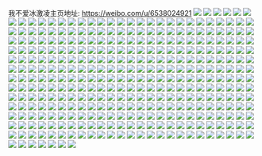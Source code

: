 我不爱冰激凌主页地址: https://weibo.com/u/6538024921 
![](https://wx4.sinaimg.cn/mw2000/0078sSWRly1h9kfbdjpq7j31a60u2qds.jpg) 
![](https://wx4.sinaimg.cn/mw2000/0078sSWRly1h9jgpmpf8ej32ds2ds4qp.jpg) 
![](https://wx4.sinaimg.cn/mw2000/0078sSWRly1h9jgr5k3iuj30tw12jdwk.jpg) 
![](https://wx4.sinaimg.cn/mw2000/0078sSWRly1h9jgpm62zjj31sr2ds1ky.jpg) 
![](https://wx4.sinaimg.cn/mw2000/0078sSWRly1h98uc2kitaj30tu13u46b.jpg) 
![](https://wx4.sinaimg.cn/mw2000/0078sSWRly1h8pt5v30e3j31su2ds1kx.jpg) 
![](https://wx4.sinaimg.cn/mw2000/0078sSWRly1h88x7fzmyij316o1kwx33.jpg) 
![](https://wx4.sinaimg.cn/mw2000/0078sSWRly1h88x8x6q32j30u0140aui.jpg) 
![](https://wx4.sinaimg.cn/mw2000/0078sSWRly1h7k7yy07k0j313u0tudmu.jpg) 
![](https://wx4.sinaimg.cn/mw2000/0078sSWRly1h6ozf7m8rej30n01ds15f.jpg) 
![](https://wx4.sinaimg.cn/mw2000/0078sSWRly1h58wfc0opwj33402c07wj.jpg) 
![](https://wx4.sinaimg.cn/mw2000/0078sSWRly1h1wi4vd5krj32c03401ky.jpg) 
![](https://wx4.sinaimg.cn/mw2000/0078sSWRly1h1wi4wcl7pj32c0345kjl.jpg) 
![](https://wx4.sinaimg.cn/mw2000/0078sSWRly1h1l1fs4xk2j31o0280npe.jpg) 
![](https://wx4.sinaimg.cn/mw2000/0078sSWRly1h1l1ftuf4pj31o0280x6p.jpg) 
![](https://wx4.sinaimg.cn/mw2000/0078sSWRly1gyh1pcili1j30nu0uqagr.jpg) 
![](https://wx4.sinaimg.cn/mw2000/0078sSWRly1gyh1pd64nqj32c02c0qv5.jpg) 
![](https://wx4.sinaimg.cn/mw2000/0078sSWRly1gycbnn9ofvj31hm1zkb29.jpg) 
![](https://wx4.sinaimg.cn/mw2000/0078sSWRly1gwu0pk2s8kj32c03404qt.jpg) 
![](https://wx4.sinaimg.cn/mw2000/0078sSWRly1gwu0pmw2wrj31sc2dshdt.jpg) 
![](https://wx4.sinaimg.cn/mw2000/0078sSWRly1gsovt6lkbwj32c03407wi.jpg) 
![](https://wx4.sinaimg.cn/mw2000/0078sSWRly1gsjux6cixgj30n01dshdt.jpg) 
![](https://wx4.sinaimg.cn/mw2000/0078sSWRly1gqz3baz95fj32c02c01kx.jpg) 
![](https://wx4.sinaimg.cn/mw2000/0078sSWRly1gqrk2lty9sj323u35sb2g.jpg) 
![](https://wx4.sinaimg.cn/mw2000/0078sSWRly1gqrk2mjliej30u014048c.jpg) 
![](https://wx4.sinaimg.cn/mw2000/0078sSWRly1gqrk2nagy9j30u01401kx.jpg) 
![](https://wx4.sinaimg.cn/mw2000/0078sSWRly1gqrk2hh54lj32c035ukjm.jpg) 
![](https://wx4.sinaimg.cn/mw2000/0078sSWRly1gqibdg8svvj32c02c0kj7.jpg) 
![](https://wx4.sinaimg.cn/mw2000/0078sSWRly1gq47uypcfzj32c03401j1.jpg) 
![](https://wx4.sinaimg.cn/mw2000/0078sSWRly1gq47uwkk4ej32c0340b29.jpg) 
![](https://wx4.sinaimg.cn/mw2000/0078sSWRly1gq39x0kddkj31da2yo4qu.jpg) 
![](https://wx4.sinaimg.cn/mw2000/0078sSWRly1gq39x304sjj32802yob2i.jpg) 
![](https://wx4.sinaimg.cn/mw2000/0078sSWRly1gq39wxdph4j33402c01kx.jpg) 
![](https://wx4.sinaimg.cn/mw2000/0078sSWRly1gq39x3vaqvj33402c0qv2.jpg) 
![](https://wx4.sinaimg.cn/mw2000/0078sSWRly1gogpq3afe8j31400u0aof.jpg) 
![](https://wx4.sinaimg.cn/mw2000/0078sSWRly1gof4pa5txrj33402c07wh.jpg) 
![](https://wx4.sinaimg.cn/mw2000/0078sSWRly1goctx1o3vej31fu0t6x6p.jpg) 
![](https://wx4.sinaimg.cn/mw2000/0078sSWRly1goa5t7pw8hj30tw13wnpd.jpg) 
![](https://wx4.sinaimg.cn/mw2000/0078sSWRly1go4sz1ako5j33402c0npe.jpg) 
![](https://wx4.sinaimg.cn/mw2000/0078sSWRly1go2ffsk9y4j32c0340b2b.jpg) 
![](https://wx4.sinaimg.cn/mw2000/0078sSWRly1gnt5ivhmerj32c02n2kjl.jpg) 
![](https://wx4.sinaimg.cn/mw2000/0078sSWRly1gnt5iu0gbxj326o2q17wi.jpg) 
![](https://wx4.sinaimg.cn/mw2000/0078sSWRly1gnrrxh10gvj30n01ds4qs.jpg) 
![](https://wx4.sinaimg.cn/mw2000/0078sSWRly1gnqr6g13zqj32c0340npd.jpg) 
![](https://wx4.sinaimg.cn/mw2000/0078sSWRly1gnqr6hpcr7j33402c0avf.jpg) 
![](https://wx4.sinaimg.cn/mw2000/0078sSWRly1gnqr6j9ebyj32c02c0hdt.jpg) 
![](https://wx4.sinaimg.cn/mw2000/0078sSWRly1gnqr6kz4yfj32c02c0b29.jpg) 
![](https://wx4.sinaimg.cn/mw2000/0078sSWRly1gnko0vhry5j30u01hcgzv.jpg) 
![](https://wx4.sinaimg.cn/mw2000/0078sSWRly1gnf3f1n2z2j30u00u0115.jpg) 
![](https://wx4.sinaimg.cn/mw2000/0078sSWRly1gnb87m6b95j32c02c07wi.jpg) 
![](https://wx4.sinaimg.cn/mw2000/0078sSWRly1gn63put99bj31ds0n0x6r.jpg) 
![](https://wx4.sinaimg.cn/mw2000/0078sSWRly1gn63ptnkkmj31ds0n0e84.jpg) 
![](https://wx4.sinaimg.cn/mw2000/0078sSWRly1gn63pvsu7sj31ds0n0hdw.jpg) 
![](https://wx4.sinaimg.cn/mw2000/0078sSWRly1gn5mjxv2h6j30tz0mih8m.jpg) 
![](https://wx4.sinaimg.cn/mw2000/0078sSWRly1gn5mk8t390j31sc1c94qp.jpg) 
![](https://wx4.sinaimg.cn/mw2000/0078sSWRly1gn0b5i9p2rj33402c0hdv.jpg) 
![](https://wx4.sinaimg.cn/mw2000/0078sSWRly1gn0b5erssuj31400u00yu.jpg) 
![](https://wx4.sinaimg.cn/mw2000/0078sSWRly1gn0b5krv35j33402c0u0x.jpg) 
![](https://wx4.sinaimg.cn/mw2000/0078sSWRly1gmz4y0bb7tj30n01dsx4f.jpg) 
![](https://wx4.sinaimg.cn/mw2000/0078sSWRly1gmz4y1e4ikj30n01dsnpd.jpg) 
![](https://wx4.sinaimg.cn/mw2000/0078sSWRly1gms2x9fszgj32c01qze81.jpg) 
![](https://wx4.sinaimg.cn/mw2000/0078sSWRly1gmo0d0ntt8j31sc2ds7wh.jpg) 
![](https://wx4.sinaimg.cn/mw2000/0078sSWRly1gmhmoucz43j335s1rw4qq.jpg) 
![](https://wx4.sinaimg.cn/mw2000/0078sSWRly1gmhmowgqkcj33402c07wj.jpg) 
![](https://wx4.sinaimg.cn/mw2000/0078sSWRly1gm2s3gsh5kj32c02c0e81.jpg) 
![](https://wx4.sinaimg.cn/mw2000/0078sSWRly1glmlirpk8wj32c03407wi.jpg) 
![](https://wx4.sinaimg.cn/mw2000/0078sSWRly1gl7g1v7phpj32c034ynpe.jpg) 
![](https://wx4.sinaimg.cn/mw2000/0078sSWRly1gkzehi7eesj31sc2ds7wh.jpg) 
![](https://wx4.sinaimg.cn/mw2000/0078sSWRly1gklk8k8j4ej30n01ds17m.jpg) 
![](https://wx4.sinaimg.cn/mw2000/0078sSWRly1gkgvidisx7j32c0340e81.jpg) 
![](https://wx4.sinaimg.cn/mw2000/0078sSWRly1gk76bqrtv4j30tu0tu1kx.jpg) 
![](https://wx4.sinaimg.cn/mw2000/0078sSWRly1gk44l0c4bpj33402c04qp.jpg) 
![](https://wx4.sinaimg.cn/mw2000/0078sSWRly1gk44kwr0w7j32c02c0qpn.jpg) 
![](https://wx4.sinaimg.cn/mw2000/0078sSWRly1gk1gruc1mvj316q1kwn9i.jpg) 
![](https://wx4.sinaimg.cn/mw2000/0078sSWRly1gjwx5kwsk6j30u01hc7wh.jpg) 
![](https://wx4.sinaimg.cn/mw2000/0078sSWRly1gjtrlx9kk2j316q1kwn7a.jpg) 
![](https://wx4.sinaimg.cn/mw2000/0078sSWRly1gjtrlxmpguj31kw1kwnda.jpg) 
![](https://wx4.sinaimg.cn/mw2000/0078sSWRly1gjrk1gorizj32c0340b2b.jpg) 
![](https://wx4.sinaimg.cn/mw2000/0078sSWRly1gjmv2hjqp3j30yi17qjwl.jpg) 
![](https://wx4.sinaimg.cn/mw2000/0078sSWRly1gjeoyhcgnuj316q1kwh0x.jpg) 
![](https://wx4.sinaimg.cn/mw2000/0078sSWRly1gj921nyqq7j31hc1z4e83.jpg) 
![](https://wx4.sinaimg.cn/mw2000/0078sSWRly1gj7vf7irf8j32c0340kjl.jpg) 
![](https://wx4.sinaimg.cn/mw2000/0078sSWRly1gj4fm7nbnrj32c030n7wi.jpg) 
![](https://wx4.sinaimg.cn/mw2000/0078sSWRly1gj4fm8p4s5j32c02c0b29.jpg) 
![](https://wx4.sinaimg.cn/mw2000/0078sSWRly1gj4fma3usjj32c02c07wh.jpg) 
![](https://wx4.sinaimg.cn/mw2000/0078sSWRly1gixgmqy933j316q1kwk4r.jpg) 
![](https://wx4.sinaimg.cn/mw2000/0078sSWRly1gixgms1eumj316q1kvakl.jpg) 
![](https://wx4.sinaimg.cn/mw2000/0078sSWRly1giovy00gswj30qc0wb7bx.jpg) 
![](https://wx4.sinaimg.cn/mw2000/0078sSWRly1giovy16g3vj31kw1kwtsa.jpg) 
![](https://wx4.sinaimg.cn/mw2000/0078sSWRly1giovy1x0cxj31kw1kwtvv.jpg) 
![](https://wx4.sinaimg.cn/mw2000/0078sSWRly1giovy37dzkj31kw1kw7n1.jpg) 
![](https://wx4.sinaimg.cn/mw2000/0078sSWRly1gilw0q0nwfj31400u0wgn.jpg) 
![](https://wx4.sinaimg.cn/mw2000/0078sSWRly1gilw0pfmc7j32c02c0x6p.jpg) 
![](https://wx4.sinaimg.cn/mw2000/0078sSWRly1gilw0ra13mj32c02c0kjl.jpg) 
![](https://wx4.sinaimg.cn/mw2000/0078sSWRly1gilgr70oeej32c0340b2a.jpg) 
![](https://wx4.sinaimg.cn/mw2000/0078sSWRly1gilgr7zrjtj33402c04qq.jpg) 
![](https://wx4.sinaimg.cn/mw2000/0078sSWRly1gilgr94xdjj33402c0x6q.jpg) 
![](https://wx4.sinaimg.cn/mw2000/0078sSWRly1gilgr62uqwj31kw1kwwuo.jpg) 
![](https://wx4.sinaimg.cn/mw2000/0078sSWRly1gig5by1m8xj316o1kwk5k.jpg) 
![](https://wx4.sinaimg.cn/mw2000/0078sSWRly1gi840maft5j316o1kw1en.jpg) 
![](https://wx4.sinaimg.cn/mw2000/0078sSWRly1ghzxslmi6ej31400u0jzg.jpg) 
![](https://wx4.sinaimg.cn/mw2000/0078sSWRly1ghrnsqejroj30u00u0wli.jpg) 
![](https://wx4.sinaimg.cn/mw2000/0078sSWRly1ghkecu5de1j30u014lh1s.jpg) 
![](https://wx4.sinaimg.cn/mw2000/0078sSWRly1ghcsdf7k5mj30zk0k0tfk.jpg) 
![](https://wx4.sinaimg.cn/mw2000/0078sSWRly1ghcsdg5lfcj30u00u0dm7.jpg) 
![](https://wx4.sinaimg.cn/mw2000/0078sSWRly1ghcsdh0d2cj30u00u047m.jpg) 
![](https://wx4.sinaimg.cn/mw2000/0078sSWRly1ghcsdhn2ldj30u00u07eb.jpg) 
![](https://wx4.sinaimg.cn/mw2000/0078sSWRly1gh3m94dkwoj30u0140jyl.jpg) 
![](https://wx4.sinaimg.cn/mw2000/0078sSWRly1gh3m93i2fzj30u00u0wjs.jpg) 
![](https://wx4.sinaimg.cn/mw2000/0078sSWRly1gggajclahmj33402c0b2a.jpg) 
![](https://wx4.sinaimg.cn/mw2000/0078sSWRly1ggblu3ycttj30yi0jfju9.jpg) 
![](https://wx4.sinaimg.cn/mw2000/0078sSWRly1gfqnhcplocj31400u0tj3.jpg) 
![](https://wx4.sinaimg.cn/mw2000/0078sSWRly1gfniphacqjj31kw1kwqmc.jpg) 
![](https://wx4.sinaimg.cn/mw2000/0078sSWRly1gfkxjzz7ttj33402c0qv5.jpg) 
![](https://wx4.sinaimg.cn/mw2000/0078sSWRly1gfkxk17nhuj32c0340b2a.jpg) 
![](https://wx4.sinaimg.cn/mw2000/0078sSWRly1gfkxjyoq85j32c0340e82.jpg) 
![](https://wx4.sinaimg.cn/mw2000/0078sSWRly1gfkxk2r695j32c03407wi.jpg) 
![](https://wx4.sinaimg.cn/mw2000/0078sSWRly1gfkxk44q6aj32c03404qq.jpg) 
![](https://wx4.sinaimg.cn/mw2000/0078sSWRly1gfhqenhah0j30tu0tu45h.jpg) 
![](https://wx4.sinaimg.cn/mw2000/0078sSWRly1gfd2600kpuj31400u0aio.jpg) 
![](https://wx4.sinaimg.cn/mw2000/0078sSWRly1gfd260aptrj30u0140do3.jpg) 
![](https://wx4.sinaimg.cn/mw2000/0078sSWRly1gfd25zfa8tj31400u046w.jpg) 
![](https://wx4.sinaimg.cn/mw2000/0078sSWRly1gfd262mm5nj31400u0dp0.jpg) 
![](https://wx4.sinaimg.cn/mw2000/0078sSWRly1genpvbz54hj30u013v11k.jpg) 
![](https://wx4.sinaimg.cn/mw2000/0078sSWRly1genpvax4x1j30u0144n5m.jpg) 
![](https://wx4.sinaimg.cn/mw2000/0078sSWRly1geefyux7hvj313y0u0k19.jpg) 
![](https://wx4.sinaimg.cn/mw2000/0078sSWRly1geefyum4cej30u00u0adn.jpg) 
![](https://wx4.sinaimg.cn/mw2000/0078sSWRly1geefyv4cflj31400u045e.jpg) 
![](https://wx4.sinaimg.cn/mw2000/0078sSWRly1gdkdxu844gj30u014g1bd.jpg) 
![](https://wx4.sinaimg.cn/mw2000/0078sSWRly1gdkdxtcwa7j30u014g110.jpg) 
![](https://wx4.sinaimg.cn/mw2000/0078sSWRly1gdkdxutih8j30u00vbds8.jpg) 
![](https://wx4.sinaimg.cn/mw2000/0078sSWRly1gdfdol062hj30u00u0ai6.jpg) 
![](https://wx4.sinaimg.cn/mw2000/0078sSWRly1gdfdoklc3fj30u013ygu1.jpg) 
![](https://wx4.sinaimg.cn/mw2000/0078sSWRly1gckk6sg1baj30u0140afj.jpg) 
![](https://wx4.sinaimg.cn/mw2000/0078sSWRly1gc0lybk0yaj31sg2dshdt.jpg) 
![](https://wx4.sinaimg.cn/mw2000/0078sSWRly1gbxeko2iyuj30u013xgsy.jpg) 
![](https://wx4.sinaimg.cn/mw2000/0078sSWRly1gbmvydtbo3j30u00u0hdt.jpg) 
![](https://wx4.sinaimg.cn/mw2000/0078sSWRly1gbmvyftgjpj32c02c0b2a.jpg) 
![](https://wx4.sinaimg.cn/mw2000/0078sSWRly1gb6lymz2d3j32c02c0kfv.jpg) 
![](https://wx4.sinaimg.cn/mw2000/0078sSWRly1gazt3zjw7kj33402c0x6p.jpg) 
![](https://wx4.sinaimg.cn/mw2000/0078sSWRly1gazt3x7h2xj32c02twqv7.jpg) 
![](https://wx4.sinaimg.cn/mw2000/0078sSWRly1gazt3zy7a5j30u00u042z.jpg) 
![](https://wx4.sinaimg.cn/mw2000/0078sSWRly1g9pafl8qcmj30yi1pc1kz.jpg) 
![](https://wx4.sinaimg.cn/mw2000/0078sSWRly1g9hhpcs4y7j33402c0e82.jpg) 
![](https://wx4.sinaimg.cn/mw2000/0078sSWRly1g8sln5i19hj32c02c01kz.jpg) 
![](https://wx4.sinaimg.cn/mw2000/0078sSWRly1g8slnbr079j30w70u0k1a.jpg) 
![](https://wx4.sinaimg.cn/mw2000/0078sSWRly1g8d2m183ypj32c02c0kgi.jpg) 
![](https://wx4.sinaimg.cn/mw2000/0078sSWRly1g8d2m2kcwlj33402c0151.jpg) 
![](https://wx4.sinaimg.cn/mw2000/0078sSWRly1g8d2m3thdcj33402c015o.jpg) 
![](https://wx4.sinaimg.cn/mw2000/0078sSWRly1g8d2m5ebkjj33402c0k7r.jpg) 
![](https://wx4.sinaimg.cn/mw2000/0078sSWRly1g8bexw2xnaj31o027uqv5.jpg) 
![](https://wx4.sinaimg.cn/mw2000/0078sSWRly1g8bexwy8g7j31sg1sgx3z.jpg) 
![](https://wx4.sinaimg.cn/mw2000/0078sSWRly1g7or4cre02j32c02c04qp.jpg) 
![](https://wx4.sinaimg.cn/mw2000/0078sSWRly1g7or4ekmuhj32c02c0u0x.jpg) 
![](https://wx4.sinaimg.cn/mw2000/0078sSWRly1g7mdl12ihxj32c02c0h8t.jpg) 
![](https://wx4.sinaimg.cn/mw2000/0078sSWRly1g7mdkyj4pyj33402c0apu.jpg) 
![](https://wx4.sinaimg.cn/mw2000/0078sSWRly1g7gs738wf2j30u013xn6u.jpg) 
![](https://wx4.sinaimg.cn/mw2000/0078sSWRly1g7899mz8zcj30u00u0n2p.jpg) 
![](https://wx4.sinaimg.cn/mw2000/0078sSWRly1g7899o95puj32c02c0kjl.jpg) 
![](https://wx4.sinaimg.cn/mw2000/0078sSWRly1g7899qjamoj32c02c0x6q.jpg) 
![](https://wx4.sinaimg.cn/mw2000/0078sSWRly1g7899mi8nhj32c02c01ky.jpg) 
![](https://wx4.sinaimg.cn/mw2000/0078sSWRly1g7899s6proj32c02c04qp.jpg) 
![](https://wx4.sinaimg.cn/mw2000/0078sSWRly1g7899u4wy6j32c02c0npd.jpg) 
![](https://wx4.sinaimg.cn/mw2000/0078sSWRly1g69x53ws0vj32c02c0e04.jpg) 
![](https://wx4.sinaimg.cn/mw2000/0078sSWRly1g69x5580ooj32c02c0qlx.jpg) 
![](https://wx4.sinaimg.cn/mw2000/0078sSWRly1g69x524i8ej32c02c0tpf.jpg) 
![](https://wx4.sinaimg.cn/mw2000/0078sSWRly1g69x56im4ej32c0340kjl.jpg) 
![](https://wx4.sinaimg.cn/mw2000/0078sSWRly1g5nuxo6188j30u013ztjr.jpg) 
![](https://wx4.sinaimg.cn/mw2000/0078sSWRly1g5nuxoqjkdj30u013z7dj.jpg) 
![](https://wx4.sinaimg.cn/mw2000/0078sSWRly1g5nuxpgsxlj30u013zn41.jpg) 
![](https://wx4.sinaimg.cn/mw2000/0078sSWRly1g5nuxqhn2sj30u013zah3.jpg) 
![](https://wx4.sinaimg.cn/mw2000/0078sSWRly1g5nuxn21l1j30u00u0aj7.jpg) 
![](https://wx4.sinaimg.cn/mw2000/0078sSWRly1g5nuxrljgrj30u013zgy4.jpg) 
![](https://wx4.sinaimg.cn/mw2000/0078sSWRly1g5nuxutbmsj30u013zwu1.jpg) 
![](https://wx4.sinaimg.cn/mw2000/0078sSWRly1g5nuxyupyxj30u00u0gqa.jpg) 
![](https://wx4.sinaimg.cn/mw2000/0078sSWRly1g5nuy0up6sj30u013ygtb.jpg) 
![](https://wx4.sinaimg.cn/mw2000/0078sSWRly1g5jer765rxj32c02c0qv5.jpg) 
![](https://wx4.sinaimg.cn/mw2000/0078sSWRly1g5jer848zxj32c02c0qv5.jpg) 
![](https://wx4.sinaimg.cn/mw2000/0078sSWRly1g5jera10rcj33402c0hdv.jpg) 
![](https://wx4.sinaimg.cn/mw2000/0078sSWRly1g5jerkopbcj327u1o07wh.jpg) 
![](https://wx4.sinaimg.cn/mw2000/0078sSWRly1g5jerlc8wkj327u1o04qp.jpg) 
![](https://wx4.sinaimg.cn/mw2000/0078sSWRly1g5jerk1fqvj323s1um4qp.jpg) 
![](https://wx4.sinaimg.cn/mw2000/0078sSWRly1g56bvgxxygj327u1o07wh.jpg) 
![](https://wx4.sinaimg.cn/mw2000/0078sSWRly1g4zw0lacx6j32ds2ds4qp.jpg) 
![](https://wx4.sinaimg.cn/mw2000/0078sSWRly1g4zp7wxhe3j33402c01ky.jpg) 
![](https://wx4.sinaimg.cn/mw2000/0078sSWRly1g4zp7y3kaxj3340340b2b.jpg) 
![](https://wx4.sinaimg.cn/mw2000/0078sSWRly1g4zp7w38s0j3340340e82.jpg) 
![](https://wx4.sinaimg.cn/mw2000/0078sSWRly1g4zp7zup9wj33402c04qs.jpg) 
![](https://wx4.sinaimg.cn/mw2000/0078sSWRly1g4zp81r0anj33402c0qv8.jpg) 
![](https://wx4.sinaimg.cn/mw2000/0078sSWRly1g4zp82s645j32c0340npd.jpg) 
![](https://wx4.sinaimg.cn/mw2000/0078sSWRly1g4rn08kojkj33402c0kjl.jpg) 
![](https://wx4.sinaimg.cn/mw2000/0078sSWRly1g4jjlrrkaqj32c02c0hdu.jpg) 
![](https://wx4.sinaimg.cn/mw2000/0078sSWRly1g41xaiofwpj31sg1sg4pg.jpg) 
![](https://wx4.sinaimg.cn/mw2000/0078sSWRly1g41xaml7zvj31sg1sg1kx.jpg) 
![](https://wx4.sinaimg.cn/mw2000/0078sSWRly1g41xao0e5wj32c02c0tqj.jpg) 
![](https://wx4.sinaimg.cn/mw2000/0078sSWRly1g3sutarp5qj32c02c0u0x.jpg) 
![](https://wx4.sinaimg.cn/mw2000/0078sSWRly1g3aehrgti0j32c02c0x6p.jpg) 
![](https://wx4.sinaimg.cn/mw2000/0078sSWRly1g3aehsy85ij32c02c0u0x.jpg) 
![](https://wx4.sinaimg.cn/mw2000/0078sSWRly1g3aehpjkhaj31o027ukjl.jpg) 
![](https://wx4.sinaimg.cn/mw2000/0078sSWRly1g35eg204myj30n00fyt9c.jpg) 
![](https://wx4.sinaimg.cn/mw2000/0078sSWRly1g35eg2onxpj31na18gqoy.jpg) 
![](https://wx4.sinaimg.cn/mw2000/0078sSWRly1g2p1gban7tj31o027u7wh.jpg) 
![](https://wx4.sinaimg.cn/mw2000/0078sSWRly1g2p1gd5f10j32c02c0hdu.jpg) 
![](https://wx4.sinaimg.cn/mw2000/0078sSWRly1g2p1g9isb8j32c02c04qp.jpg) 
![](https://wx4.sinaimg.cn/mw2000/0078sSWRly1g2p1h65y4mj30u0140e81.jpg) 
![](https://wx4.sinaimg.cn/mw2000/0078sSWRly1g2al2kqq7rj30vs12ywku.jpg) 
![](https://wx4.sinaimg.cn/mw2000/0078sSWRly1g2al2lx4lnj32ds1sg4qp.jpg) 
![](https://wx4.sinaimg.cn/mw2000/0078sSWRly1g2al2n1tgbj32ds1sg7wh.jpg) 
![](https://wx4.sinaimg.cn/mw2000/0078sSWRly1g21f6mfy5gj32ds1sgnpd.jpg) 
![](https://wx4.sinaimg.cn/mw2000/0078sSWRly1g21f6vf0adj30rs1147vh.jpg) 
![](https://wx4.sinaimg.cn/mw2000/0078sSWRly1g21f77bgcqj33402c07wn.jpg) 
![](https://wx4.sinaimg.cn/mw2000/0078sSWRly1g21f79c7o0j32c02c07km.jpg) 
![](https://wx4.sinaimg.cn/mw2000/0078sSWRly1g1u2cck668j32c02c01l1.jpg) 
![](https://wx4.sinaimg.cn/mw2000/0078sSWRly1g1u2b1b6usj32c02c0hdu.jpg) 
![](https://wx4.sinaimg.cn/mw2000/0078sSWRly1g1doq4axqrj33402c0kjm.jpg) 
![](https://wx4.sinaimg.cn/mw2000/0078sSWRly1g1doq6lqj5j32c0340b2c.jpg) 
![](https://wx4.sinaimg.cn/mw2000/0078sSWRly1g1doq7khv6j32c0340460.jpg) 
![](https://wx4.sinaimg.cn/mw2000/0078sSWRly1g1doq8gx57j327r21ztyg.jpg) 
![](https://wx4.sinaimg.cn/mw2000/0078sSWRly1g14zyofcu0j33402c04qq.jpg) 
![](https://wx4.sinaimg.cn/mw2000/0078sSWRly1g0or21xjkoj32c02c0u0x.jpg) 
![](https://wx4.sinaimg.cn/mw2000/0078sSWRly1g0or232nh7j32c02c0b29.jpg) 
![](https://wx4.sinaimg.cn/mw2000/0078sSWRly1g0or244ki1j32c02c0kjl.jpg) 
![](https://wx4.sinaimg.cn/mw2000/0078sSWRly1g0or24sibbj32c02c0kjl.jpg) 
![](https://wx4.sinaimg.cn/mw2000/0078sSWRly1g0or25ypwpj32c02c07wh.jpg) 
![](https://wx4.sinaimg.cn/mw2000/0078sSWRly1g0or210aj2j32c02c0drs.jpg) 
![](https://wx4.sinaimg.cn/mw2000/0078sSWRly1g0bxlp4lfmj32c02c0hdt.jpg) 
![](https://wx4.sinaimg.cn/mw2000/0078sSWRly1g0bxlpg5h6j30u00u0woo.jpg) 
![](https://wx4.sinaimg.cn/mw2000/0078sSWRly1g0bxloah16j31hf1z4hdt.jpg) 
![](https://wx4.sinaimg.cn/mw2000/0078sSWRly1g0bxlpxg89j31hf1z4e81.jpg) 
![](https://wx4.sinaimg.cn/mw2000/0078sSWRly1fzk7bd3d0mj30yi0yib2a.jpg) 
![](https://wx4.sinaimg.cn/mw2000/0078sSWRly1fzd9uc25ryj32c02c01l2.jpg) 
![](https://wx4.sinaimg.cn/mw2000/0078sSWRly1fzd9u8v88bj32c02c0qva.jpg) 
![](https://wx4.sinaimg.cn/mw2000/0078sSWRly1fzd9uebabrj31sg2dskjp.jpg) 
![](https://wx4.sinaimg.cn/mw2000/0078sSWRly1fzd9ufdxjwj30u0140qv5.jpg) 
![](https://wx4.sinaimg.cn/mw2000/0078sSWRly1fzd9ugohbuj30u0140npd.jpg) 
![](https://wx4.sinaimg.cn/mw2000/0078sSWRly1fzd9ui5q3pj32c0340txz.jpg) 
![](https://wx4.sinaimg.cn/mw2000/0078sSWRly1fz7lfuglvqj32c02c04mb.jpg) 
![](https://wx4.sinaimg.cn/mw2000/0078sSWRly1fz7lg02p8sj327v1o0qv9.jpg) 
![](https://wx4.sinaimg.cn/mw2000/0078sSWRly1fyp2hlnogfj32c02c0kjl.jpg) 
![](https://wx4.sinaimg.cn/mw2000/0078sSWRly1fyp2hdd90tj32c02c0hdt.jpg) 
![](https://wx4.sinaimg.cn/mw2000/0078sSWRly1fydjyfnid7j302o02qjrf.jpg) 
![](https://wx4.sinaimg.cn/mw2000/0078sSWRly1fydjyemhppj32ae31vb2h.jpg) 
![](https://wx4.sinaimg.cn/mw2000/0078sSWRly1fy799gynqdj32c02c0kjm.jpg) 
![](https://wx4.sinaimg.cn/mw2000/0078sSWRly1fy799ezxx2j32c02c0qv5.jpg) 
![](https://wx4.sinaimg.cn/mw2000/0078sSWRly1fy2qimdg9dj31w02io4qx.jpg) 
![](https://wx4.sinaimg.cn/mw2000/0078sSWRly1fy2qinvwowj32c02c07sa.jpg) 
![](https://wx4.sinaimg.cn/mw2000/0078sSWRly1fy2qipaad5j32c02c04qp.jpg) 
![](https://wx4.sinaimg.cn/mw2000/0078sSWRly1fxz9es9t3ej32c02c0wqo.jpg) 
![](https://wx4.sinaimg.cn/mw2000/0078sSWRly1fxlpktgvu7j31sg2dsnpi.jpg) 
![](https://wx4.sinaimg.cn/mw2000/0078sSWRly1fxlpkq38otj31sg2dsqva.jpg) 
![](https://wx4.sinaimg.cn/mw2000/0078sSWRly1fxlpkwjfmij31sg1sgu0z.jpg) 
![](https://wx4.sinaimg.cn/mw2000/0078sSWRly1fx31m7x8ijj31hf1z44qt.jpg) 
![](https://wx4.sinaimg.cn/mw2000/0078sSWRly1fwu1f259mlj32c02c0hdz.jpg) 
![](https://wx4.sinaimg.cn/mw2000/0078sSWRly1fwu1f9ujp8j32c02c0qvb.jpg) 
![](https://wx4.sinaimg.cn/mw2000/0078sSWRly1fvyqoarx6jj32c0340kjn.jpg) 
![](https://wx4.sinaimg.cn/mw2000/0078sSWRly1fvyqocy44bj32c02c01kx.jpg) 
![](https://wx4.sinaimg.cn/mw2000/0078sSWRly1fvsbu6xgojj32c02c0twk.jpg) 
![](https://wx4.sinaimg.cn/mw2000/0078sSWRly1fvsbu8akkdj32c02c0qv5.jpg) 
![](https://wx4.sinaimg.cn/mw2000/0078sSWRly1fvsbu9nxohj32c02c0qv6.jpg) 
![](https://wx4.sinaimg.cn/mw2000/0078sSWRly1fvsbuarrvbj32c02c0qv5.jpg) 
![](https://wx4.sinaimg.cn/mw2000/0078sSWRly1fvsbudk5fpj31sg1sgb2f.jpg) 
![](https://wx4.sinaimg.cn/mw2000/0078sSWRly1fvsbug3dphj327v1o04qs.jpg) 
![](https://wx4.sinaimg.cn/mw2000/0078sSWRly1fvsbuhsc6mj32c02c0kjm.jpg) 
![](https://wx4.sinaimg.cn/mw2000/0078sSWRly1fvsbujtyazj31sg1sg1l1.jpg) 
![](https://wx4.sinaimg.cn/mw2000/0078sSWRly1fvheucy9h8j32c02c0hdt.jpg) 
![](https://wx4.sinaimg.cn/mw2000/0078sSWRly1fvheuaogg3j32c02c0hdt.jpg) 
![](https://wx4.sinaimg.cn/mw2000/0078sSWRly1fvheug4s7nj32c03407wi.jpg) 
![](https://wx4.sinaimg.cn/mw2000/0078sSWRly1fvheuij2dkj32c03404qp.jpg) 
![](https://wx4.sinaimg.cn/mw2000/0078sSWRly1fve2b9lg2oj31pc0yikjt.jpg) 
![](https://wx4.sinaimg.cn/mw2000/0078sSWRly1fve2b53y77j31pc0yikjt.jpg) 
![](https://wx4.sinaimg.cn/mw2000/0078sSWRly1fvb5ym5zrbj32c02c0x6p.jpg) 
![](https://wx4.sinaimg.cn/mw2000/0078sSWRly1fv2h7hgb3cj31o027ve81.jpg) 
![](https://wx4.sinaimg.cn/mw2000/0078sSWRly1fv2h7ia275j31o027vb29.jpg) 
![](https://wx4.sinaimg.cn/mw2000/0078sSWRly1fv2h7jjqaij32c02c04qp.jpg) 
![](https://wx4.sinaimg.cn/mw2000/0078sSWRly1fv2h7kldp5j30zk0qon96.jpg) 
![](https://wx4.sinaimg.cn/mw2000/0078sSWRly1fv2h7kviyzj30qo0zk48u.jpg) 
![](https://wx4.sinaimg.cn/mw2000/0078sSWRly1fv2h7fklitj33402c0hci.jpg) 
![](https://wx4.sinaimg.cn/mw2000/0078sSWRly1fv2h7nk0b6j32c02c01l3.jpg) 
![](https://wx4.sinaimg.cn/mw2000/0078sSWRly1fv2h7tkkq1j32c02c07wp.jpg) 
![](https://wx4.sinaimg.cn/mw2000/0078sSWRly1fv2ha6zhytj33402c0qro.jpg) 
![](https://wx4.sinaimg.cn/mw2000/0078sSWRly1fv269mdpf5j32c02c0qvc.jpg) 
![](https://wx4.sinaimg.cn/mw2000/0078sSWRly1fv269q8weyj327v1o01kx.jpg) 
![](https://wx4.sinaimg.cn/mw2000/0078sSWRly1fv269ym38bj32io1w0npe.jpg) 
![](https://wx4.sinaimg.cn/mw2000/0078sSWRly1fv26a80qjej32c0340x6q.jpg) 
![](https://wx4.sinaimg.cn/mw2000/0078sSWRly1fv26addhudj33402c04qq.jpg) 
![](https://wx4.sinaimg.cn/mw2000/0078sSWRly1fv268wm590j30qo0qowlm.jpg) 
![](https://wx4.sinaimg.cn/mw2000/0078sSWRly1fv26ao3hxej31sg1sge85.jpg) 
![](https://wx4.sinaimg.cn/mw2000/0078sSWRly1fv26b58aicj32bz2bze87.jpg) 
![](https://wx4.sinaimg.cn/mw2000/0078sSWRly1fv26b9tirdj327v1o0hdt.jpg) 
![](https://wx4.sinaimg.cn/mw2000/0078sSWRly1fuu5mpp0vqj32c02c04qq.jpg) 
![](https://wx4.sinaimg.cn/mw2000/0078sSWRly1fuu5mvwuh9j32c02c0e82.jpg) 
![](https://wx4.sinaimg.cn/mw2000/0078sSWRly1fuu5mkwuvvj31w01w01l2.jpg) 
![](https://wx4.sinaimg.cn/mw2000/0078sSWRly1fuu5nfodjaj32c02c0x6x.jpg) 
![](https://wx4.sinaimg.cn/mw2000/0078sSWRly1fuaov1mcgqj32c02c0kjm.jpg) 
![](https://wx4.sinaimg.cn/mw2000/0078sSWRly1fuaov5hdebj32c02c0e89.jpg) 
![](https://wx4.sinaimg.cn/mw2000/0078sSWRly1fuaovauhywj32c02c0u14.jpg) 
![](https://wx4.sinaimg.cn/mw2000/0078sSWRly1fty37ec40gj32c02c04qv.jpg) 
![](https://wx4.sinaimg.cn/mw2000/0078sSWRly1fty379i36yj32c02c0hdv.jpg) 
![](https://wx4.sinaimg.cn/mw2000/0078sSWRly1ftpztjkayfj30qo0qowmz.jpg) 
![](https://wx4.sinaimg.cn/mw2000/0078sSWRly1ftpztksq90j30zj0qodm7.jpg) 
![](https://wx4.sinaimg.cn/mw2000/0078sSWRly1ftpztm603vj30zk0qo45e.jpg) 
![](https://wx4.sinaimg.cn/mw2000/0078sSWRly1ftpztnewd7j30zk0qojyp.jpg) 
![](https://wx4.sinaimg.cn/mw2000/0078sSWRly1ftpztoksb0j30qo0qoah8.jpg) 
![](https://wx4.sinaimg.cn/mw2000/0078sSWRly1ftpztq0m7tj30qo0qo7b0.jpg) 
![](https://wx4.sinaimg.cn/mw2000/0078sSWRly1ftpzthwaejj30qo0qoq9p.jpg) 
![](https://wx4.sinaimg.cn/mw2000/0078sSWRly1ftpztr0ycqj30zk0qo79u.jpg) 
![](https://wx4.sinaimg.cn/mw2000/0078sSWRly1fssfsdfpf7j30qo0qoqaa.jpg) 
![](https://wx4.sinaimg.cn/mw2000/0078sSWRly1fssfsf5u11j30y30jndnd.jpg) 
![](https://wx4.sinaimg.cn/mw2000/0078sSWRly1fssfshtrsuj30qo0zkjyw.jpg) 
![](https://wx4.sinaimg.cn/mw2000/0078sSWRly1fssfsbaj4tj30qo0qowi9.jpg) 
![](https://wx4.sinaimg.cn/mw2000/0078sSWRly1fssfslkczyj30qo0qojy6.jpg) 
![](https://wx4.sinaimg.cn/mw2000/0078sSWRly1fskuw8fek0j30ku0kudvz.jpg) 
![](https://wx4.sinaimg.cn/mw2000/0078sSWRly1fsdhk04p9gj31tf1tf1l1.jpg) 
![](https://wx4.sinaimg.cn/mw2000/0078sSWRly1fsdhk4ssc2j31ti1ti7wl.jpg) 
![](https://wx4.sinaimg.cn/mw2000/0078sSWRly1fsdhk8o0j1j31w01e5u10.jpg) 
![](https://wx4.sinaimg.cn/mw2000/0078sSWRly1fsdhkc70k2j31v11evqv8.jpg) 
![](https://wx4.sinaimg.cn/mw2000/0078sSWRly1fsdhkg2085j31ui1ui1l1.jpg) 
![](https://wx4.sinaimg.cn/mw2000/0078sSWRly1fsdhkk4tvwj31ue1uex6s.jpg) 
![](https://wx4.sinaimg.cn/mw2000/0078sSWRly1fsdhkm0czlj31vz1e1qpr.jpg) 
![](https://wx4.sinaimg.cn/mw2000/0078sSWRly1fsdhjvk9awj31w01d8qv8.jpg) 
![](https://wx4.sinaimg.cn/mw2000/0078sSWRly1fsdhobxuj1j32c02c07wh.jpg) 
![](https://wx4.sinaimg.cn/mw2000/0078sSWRly1fs0nyjt7frj30no0hsdjh.jpg) 
![](https://wx4.sinaimg.cn/mw2000/0078sSWRly1frxx7hj579j30qo0qotfe.jpg) 
![](https://wx4.sinaimg.cn/mw2000/0078sSWRly1frxx7invmcj30qo0qotfx.jpg) 
![](https://wx4.sinaimg.cn/mw2000/0078sSWRly1frxx7jr1k2j30qo0qo446.jpg) 
![](https://wx4.sinaimg.cn/mw2000/0078sSWRly1frwssbaehaj30rs0kudlz.jpg) 
![](https://wx4.sinaimg.cn/mw2000/0078sSWRly1frwsscrv8lj30rs0kuqb2.jpg) 
![](https://wx4.sinaimg.cn/mw2000/0078sSWRly1frwss9l7puj30ku0rsdnt.jpg) 
![](https://wx4.sinaimg.cn/mw2000/0078sSWRly1frwssdgd8lj30rs0kuwib.jpg) 
![](https://wx4.sinaimg.cn/mw2000/0078sSWRly1frmcsblqx4j30qo0qokap.jpg) 
![](https://wx4.sinaimg.cn/mw2000/0078sSWRly1frmcselkhzj31w01w04qp.jpg) 
![](https://wx4.sinaimg.cn/mw2000/0078sSWRly1frmcsfwlxaj30qo0qohcn.jpg) 
![](https://wx4.sinaimg.cn/mw2000/0078sSWRly1friudip32mj30qo0qo7ax.jpg) 
![](https://wx4.sinaimg.cn/mw2000/0078sSWRly1friudka384j30qo0qoady.jpg) 
![](https://wx4.sinaimg.cn/mw2000/0078sSWRly1friudgf2eyj30no0hsdis.jpg) 
![](https://wx4.sinaimg.cn/mw2000/0078sSWRly1friudluemwj30no0hsn04.jpg) 
![](https://wx4.sinaimg.cn/mw2000/0078sSWRly1frdkcd89i6j30ku0ku0un.jpg) 
![](https://wx4.sinaimg.cn/mw2000/0078sSWRly1frdkce6fioj30ku0ku414.jpg) 
